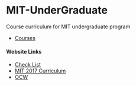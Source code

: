 # MIT-UnderGraduate
Course curriculum for MIT undergraduate program

- [Courses](./courses)

#### Website Links
- [Check List](https://www.eecs.mit.edu/docs/ug/Checklist_2017.pdf)
- [MIT 2017 Curriculum](https://www.eecs.mit.edu/curriculum2017)
- [OCW](https://ocw.mit.edu/courses/mit-curriculum-guide/)

